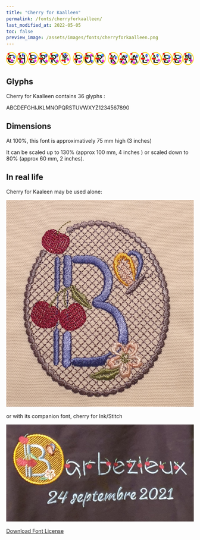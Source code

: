 ```yaml
---
title: "Cherry for Kaalleen"
permalink: /fonts/cherryforkaalleen/
last_modified_at: 2022-05-05
toc: false
preview_image: /assets/images/fonts/cherryforkaalleen.png
---
```

![CherryForKaalleen](/assets/images/fonts/cherryforkaalleen.png)
## Glyphs
 
Cherry for Kaalleen contains 36 glyphs :
	
ABCDEFGHIJKLMNOPQRSTUVWXYZ1234567890



## Dimensions

At 100%, this font is approximatively 75 mm high (3 inches)

It can be scaled up to 130% (approx 100 mm, 4 inches ) or scaled down to 80% (approx 60  mm, 2 inches).


## In real life

Cherry for Kaaleen may be used alone:

![CherryforKaalleen2](/assets/images/fonts/cherryforinkstitch2.jpg)

or with its companion font, cherry for Ink/Stitch

![CherryforKaalleen3](/assets/images/fonts/cherry2.jpg)

[Download Font License](https://github.com/inkstitch/inkstitch/tree/main/fonts/cherryforkaalleen/LICENSE)
